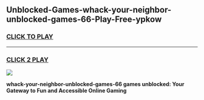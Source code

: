
## Unblocked-Games-whack-your-neighbor-unblocked-games-66-Play-Free-ypkow
<h3>
<a href="https://premium76.site?title=whack-your-neighbor-unblocked-games-66&ref=15A">CLICK TO PLAY</a></h3>
<hr>

<h3>
<a href="https://premium76.site?title=whack-your-neighbor-unblocked-games-66&ref=15A">CLICK 2 PLAY</a>
  
</h3>

<a href="https://premium76.site?title=whack-your-neighbor-unblocked-games-66&ref=15A"><img src="https://clearcache.store/games.png"></a>


**whack-your-neighbor-unblocked-games-66 games unblocked: Your Gateway to Fun and Accessible Online Gaming**
